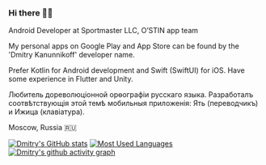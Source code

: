 ### Hi there 👋🏻

Android Developer at Sportmaster LLC, O’STIN app team 

My personal apps on Google Play and App Store can be found by the 'Dmitry Kanunnikoff' developer name.

Prefer Kotlin for Android development and Swift (SwiftUI) for iOS. Have some experience in Flutter and Unity.

Любитель дореволюціонной орѳографіи русскаго языка. Разработалъ соотвѣтствующія этой темѣ мобильныя приложенія: Ять (переводчикъ) и Ижица (клавіатура).

Moscow, Russia 🇷🇺

[![Dmitry's GitHub stats](https://github-readme-stats.vercel.app/api?username=Kanunnikoff&show_icons=true&theme=dark)](https://github.com/anuraghazra/github-readme-stats)
[![Most Used Languages](https://github-readme-stats.vercel.app/api/top-langs/?username=Kanunnikoff&layout=compact&langs_count=10&theme=dark)](https://github.com/anuraghazra/github-readme-stats)
[![Dmitry's github activity graph](https://activity-graph.herokuapp.com/graph?username=Kanunnikoff&hide_border=truebg_color=0d1116&theme=react-dark)](https://github.com/ashutosh00710/github-readme-activity-graph)

<!--
**Kanunnikoff/Kanunnikoff** is a ✨ _special_ ✨ repository because its `README.md` (this file) appears on your GitHub profile.

Here are some ideas to get you started:

- 🔭 I’m currently working on ...
- 🌱 I’m currently learning ...
- 👯 I’m looking to collaborate on ...
- 🤔 I’m looking for help with ...
- 💬 Ask me about ...
- 📫 How to reach me: ...
- 😄 Pronouns: ...
- ⚡ Fun fact: ...
-->
